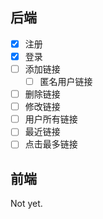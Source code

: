 ## 后端

- [x] 注册
- [x] 登录
- [ ] 添加链接
  - [ ] 匿名用户链接
- [ ] 删除链接
- [ ] 修改链接
- [ ] 用户所有链接
- [ ] 最近链接
- [ ] 点击最多链接

## 前端

Not yet.
